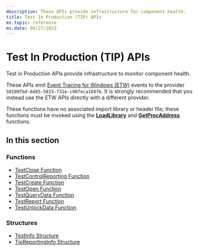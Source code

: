 ```yaml
---
description: These APIs provide infrastructure for component health.
title: Test In Production (TIP) APIs
ms.topic: reference
ms.date: 04/27/2023
---
```


# Test In Production (TIP) APIs

Test in Production APIs provide infrastructure to monitor component health.

These APIs emit [Event Tracing for Windows (ETW)](/windows-hardware/drivers/devtest/event-tracing-for-windows--etw-) events to the provider `50109fbd-6d85-5815-731e-c907eca1607b`. It is strongly recommended that you instead use the ETW APIs directly with a different provider.

These functions have no associated import library or header file; these functions must be invoked using the [**LoadLibrary**](/windows/win32/api/libloaderapi/nf-libloaderapi-loadlibrarya) and [**GetProcAddress**](/windows/win32/api/libloaderapi/nf-libloaderapi-getprocaddress) functions.

## In this section


### Functions

- [TestClose Function](tip-testclose-function.md)
- [TestControlReporting Function](tip-testcontrolreporting-function.md)
- [TestCreate Function](tip-testcreate-function.md)
- [TestOpen Function](tip-testopen-function.md)
- [TestQueryData Function](tip-testquerydata-function.md)
- [TestReport Function](tip-testreport-function.md)
- [TestUnlockData Function](tip-testunlockdata-function.md)

### Structures

- [TestInfo Structure](tip-testinfo-structure.md)
- [TipReportingInfo Structure](tip-tipreportinginfo-structure.md)


